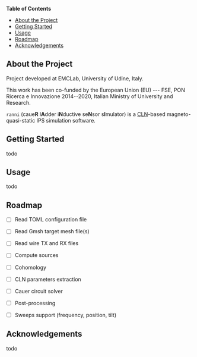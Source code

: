 **Table of Contents**

- [About the Project](#about-the-project)
- [Getting Started](#getting-started)
- [Usage](#usage)
- [Roadmap](#roadmap)
- [Acknowledgements](#acknowledgements)


## About the Project

Project developed at EMCLab, University of Udine, Italy.

This work has been co-funded by the European Union (EU) --- FSE, PON Ricerca e Innovazione 2014--2020, Italian Ministry of University and Research.

`ranni` (caue**R** l**A**dder i**N**ductive se**N**sor s**I**mulator) is a [CLN](https://doi.org/10.23919/LDIA.2017.8097231)-based magneto-quasi-static IPS simulation software.

## Getting Started

todo

## Usage

todo

## Roadmap

- [ ] Read TOML configuration file
- [ ] Read Gmsh target mesh file(s)
- [ ] Read wire TX and RX files
- [ ] Compute sources
- [ ] Cohomology
- [ ] CLN parameters extraction
- [ ] Cauer circuit solver
- [ ] Post-processing
- [ ] Sweeps support (frequency, position, tilt)


## Acknowledgements

todo